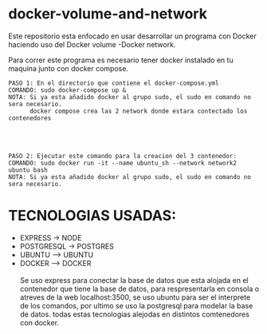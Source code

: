 # docker-volume-and-network
Este repositorio esta enfocado en usar desarrollar un programa con Docker haciendo uso del Docker volume -Docker network.

Para correr este programa es necesario tener docker instalado en tu maquina junto con docker compose.



```
PASO 1: En el directorio que contiene el docker-compose.yml  
COMANDO: sudo docker-compose up &
NOTA: Si ya esta añadido docker al grupo sudo, el sudo en comando no sera necesario. 
      docker compose crea las 2 network donde estara contectado los contenedores
```
<br><br>

```
PASO 2: Ejecutar este comando para la creacion del 3 contenedor: 
COMANDO: sudo docker run -it --name ubuntu_sh --network network2 ubuntu bash
NOTA: Si ya esta añadido docker al grupo sudo, el sudo en comando no sera necesario.
```


# TECNOLOGIAS USADAS:
* EXPRESS -> NODE
* POSTGRESQL -> POSTGRES
* UBUNTU --> UBUNTU
* DOCKER --> DOCKER
<br><br>
Se uso express para conectar la base de datos que esta alojada en el contenedor que tiene la base de datos, para respresentarla en consola o atreves de la web localhost:3500, se uso ubuntu para ser el interprete de los comandos, por ultimo se uso la postgresql para modelar la base de datos. todas estas tecnologias alejodas en distintos comtenedores con docker.
